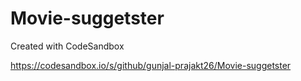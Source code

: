 # Movie-suggetster
Created with CodeSandbox

https://codesandbox.io/s/github/gunjal-prajakt26/Movie-suggetster
